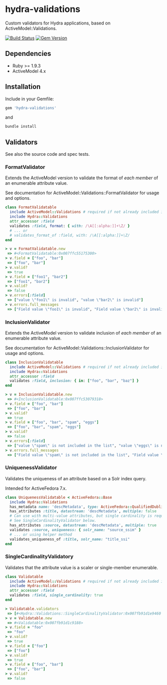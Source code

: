 hydra-validations
=======================

Custom validators for Hydra applications, based on ActiveModel::Validations.

[![Build Status](https://travis-ci.org/projecthydra-labs/hydra-validations.svg?branch=master)](https://travis-ci.org/projecthydra-labs/hydra-validations)
[![Gem Version](https://badge.fury.io/rb/hydra-validations.svg)](http://badge.fury.io/rb/hydra-validations)

## Dependencies

* Ruby >= 1.9.3
* ActiveModel 4.x

## Installation

Include in your Gemfile:

```ruby
gem 'hydra-validations'
```

and

```sh
bundle install
```

## Validators

See also the source code and spec tests.

### FormatValidator

Extends the ActiveModel version to validate the format of *each member* of an enumerable attribute value.

See documentation for ActiveModel::Validations::FormatValidator for usage and options.

```ruby
class FormatValidatable
  include ActiveModel::Validations # required if not already included in class
  include Hydra::Validations
  attr_accessor :field
  validates :field, format: { with: /\A[[:alpha:]]+\Z/ }
  # ... or
  # validates_format_of :field, with: /\A[[:alpha:]]+\Z/
end

> v = FormatValidatable.new
 => #<FormatValidatable:0x007ffc55175300> 
> v.field = ["foo", "bar"]
 => ["foo", "bar"] 
> v.valid?
 => true 
> v.field = ["foo1", "bar2"]
 => ["foo1", "bar2"] 
> v.valid?
 => false 
> v.errors[:field]
 => ["value \"foo1\" is invalid", "value \"bar2\" is invalid"] 
> v.errors.full_messages
 => ["Field value \"foo1\" is invalid", "Field value \"bar2\" is invalid"]
```

### InclusionValidator

Extends the ActiveModel version to validate inclusion of *each member* of an enumerable attribute value.

See documentation for ActiveModel::Validations::InclusionValidator for usage and options.

```ruby
class InclusionValidatable
  include ActiveModel::Validations # required if not already included in class
  include Hydra::Validations
  attr_accessor :field
  validates :field, inclusion: { in: ["foo", "bar", "baz"] }
end

> v = InclusionValidatable.new
 => #<InclusionValidatable:0x007ffc53079318> 
> v.field = ["foo", "bar"]
 => ["foo", "bar"] 
> v.valid?
 => true 
> v.field = ["foo", "bar", "spam", "eggs"]
 => ["foo", "bar", "spam", "eggs"] 
> v.valid?
 => false 
> v.errors[:field]
 => ["value \"spam\" is not included in the list", "value \"eggs\" is not included in the list"] 
> v.errors.full_messages
 => ["Field value \"spam\" is not included in the list", "Field value \"eggs\" is not included in the list"]
```

### UniquenessValidator

Validates the uniqueness of an attribute based on a Solr index query.

Intended for ActiveFedora 7.x.

```ruby
class UniquenessValidatable < ActiveFedora::Base
  include Hydra::Validations
  has_metadata name: 'descMetadata', type: ActiveFedora::QualifiedDublinCoreDatastream
  has_attributes :title, datastream: 'descMetadata', multiple: false
  # Can use with multi-value attributes, but single cardinality is required.
  # See SingleCardinalityValidator below.
  has_attributes :source, datastream: 'descMetadata', multiple: true
  validates :source, uniqueness: { solr_name: "source_ssim" }
  # ... or using helper method
  validates_uniqueness_of :title, solr_name: "title_ssi"
end
```

### SingleCardinalityValidatory

Validates that the attribute value is a scaler or single-member enumerable.

```ruby
class Validatable
  include ActiveModel::Validations # required if not already included in class
  include Hydra::Validations
  attr_accessor :field
  validates :field, single_cardinality: true
end

> Validatable.validators
 => [#<Hydra::Validations::SingleCardinalityValidator:0x007fb91d1e9460 @attributes=[:field], @options={}>] 
> v = Validatable.new
 => #<Validatable:0x007fb91d1c9188> 
> v.field = "foo"
 => "foo" 
> v.valid?
 => true 
> v.field = ["foo"]
 => ["foo"] 
> v.valid?
 => true 
> v.field = ["foo", "bar"]
 => ["foo", "bar"] 
> v.valid?
 => false 
```
